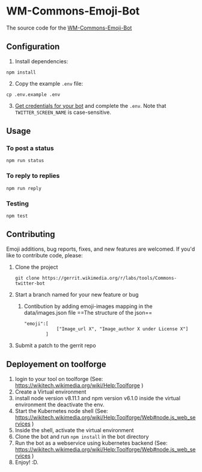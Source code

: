 # WM-Commons-Emoji-Bot

The source code for the [WM-Commons-Emoji-Bot](https://gerrit.wikimedia.org/r/#/admin/projects/labs/tools/Commons-twitter-bot)

## Configuration

1. Install dependencies:

  ```shell
  npm install
  ```

2. Copy the example `.env` file:

  ```shell
  cp .env.example .env
  ```

3. [Get credentials for your bot](https://dev.twitter.com/) and complete the `.env`. Note that `TWITTER_SCREEN_NAME` is case-sensitive.

## Usage

### To post a status

```shell
npm run status
```

### To reply to replies

```shell
npm run reply
```

### Testing

```shell
npm test
```

## Contributing

Emoji additions, bug reports, fixes, and new features are welcomed. If you'd like to contribute code, please:

1. Clone the project

	```
	git clone https://gerrit.wikimedia.org/r/labs/tools/Commons-twitter-bot
	```

2. Start a branch named for your new feature or bug

	1.  Contibution by adding emoji-images mapping in the data/images.json file
		==The structure of the json==
		```
		"emoji":[
					["Image_url X", "Image_author X under License X"] 
				]
		```
3. Submit a patch to the gerrit repo

## Deployement on toolforge

1. login to your tool on toolforge (See: https://wikitech.wikimedia.org/wiki/Help:Toolforge )
2. Create a Virtual environment
3. install node version v8.11.1 and npm version v6.1.0 inside the virtual environment the deactivate the env.
4. Start the Kubernetes node shell (See: https://wikitech.wikimedia.org/wiki/Help:Toolforge/Web#node.js_web_services )
5. Inside the shell, activate the virtual environment
6. Clone the bot and run ```npm install``` in the bot directory
7. Run the bot as a webservice using kubernetes backend (See: https://wikitech.wikimedia.org/wiki/Help:Toolforge/Web#node.js_web_services ) 
8. Enjoy! :D.